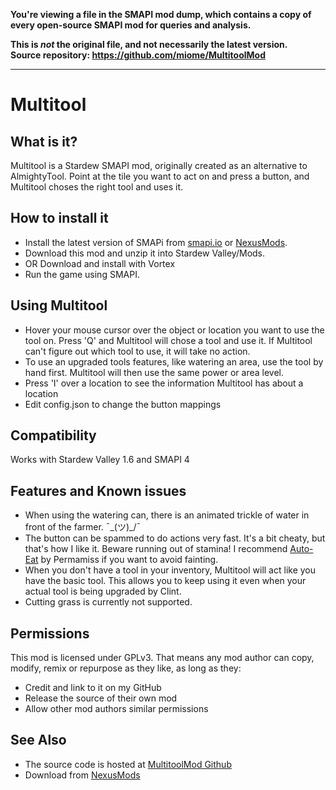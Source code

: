 **You're viewing a file in the SMAPI mod dump, which contains a copy of every open-source SMAPI mod
for queries and analysis.**

**This is _not_ the original file, and not necessarily the latest version.**  
**Source repository: https://github.com/miome/MultitoolMod**

----

# Multitool
## What is it?
Multitool is a Stardew SMAPI mod, originally created as an alternative to AlmightyTool. Point at the tile you want to act on and press a button, and Multitool choses the right tool and uses it.

## How to install it
   * Install the latest version of SMAPi from [smapi.io](https://smapi.io) or [NexusMods](https://www.nexusmods.com/stardewvalley/mods/2400).
   * Download this mod and unzip it into Stardew Valley/Mods.
   * OR Download and install with Vortex
   * Run the game using SMAPI.

## Using Multitool
   * Hover your mouse cursor over the object or location you want to use the tool on. Press 'Q' and Multitool will chose a tool and use it.  If Multitool can't figure out which tool to use, it will take no action.
   * To use an upgraded tools features, like watering an area, use the tool by hand first. Multitool will then use the same power or area level.
   * Press 'I' over a location to see the information Multitool has about a location
   * Edit config.json to change the button mappings

## Compatibility
Works with Stardew Valley 1.6 and SMAPI 4

## Features and Known issues
   * When using the watering can, there is an animated trickle of water in front of the farmer. ¯\_(ツ)_/¯
   * The button can be spammed to do actions very fast.  It's a bit cheaty, but that's how I like it.  Beware running out of stamina!  I recommend [Auto-Eat](https://www.nexusmods.com/stardewvalley/mods/643) by Permamiss if you want to avoid fainting.
   * When you don't have a tool in your inventory, Multitool will act like you have the basic tool. This allows you to keep using it even when your actual tool is being upgraded by Clint.
   * Cutting grass is currently not supported. 
 
## Permissions
This mod is licensed under GPLv3. That means any mod author can copy, modify, remix or repurpose as they like, as long as they:
   * Credit and link to it on my GitHub
   * Release the source of their own mod
   * Allow other mod authors similar permissions

## See Also
   * The source code is hosted at [MultitoolMod Github](https://github.com/miome/MultitoolMod)
   * Download from [NexusMods](https://www.nexusmods.com/stardewvalley/mods/2546/)
